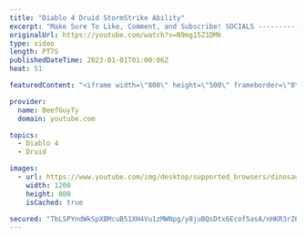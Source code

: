 ```yaml
---
title: "Diablo 4 Druid StormStrike Ability"
excerpt: "Make Sure To Like, Comment, and Subscribe! SOCIALS ---------------------------------------------- Join Our ..."
originalUrl: https://youtube.com/watch?v=N9mg15Z1DMk
type: video
length: PT7S
publishedDateTime: 2023-01-01T01:00:06Z
heat: 51

featuredContent: "<iframe width=\"800\" height=\"500\" frameborder=\"0\" src=\"https://www.youtube.com/embed/N9mg15Z1DMk\" allow=\"accelerometer; autoplay; encrypted-media; gyroscope; picture-in-picture\" allowfullscreen></iframe>"

provider:
  name: BeefGuyTy
  domain: youtube.com

topics:
  - Diablo 4
  - Druid

images:
  - url: https://www.youtube.com/img/desktop/supported_browsers/dinosaur.png
    width: 1200
    height: 800
    isCached: true

secured: "TbLSPYndWkSpXBMcuB51XH4Vu1zMWNpg/y8juBQsDtx6Ecof5asA/nHKR3rZ6iQOQU3NNv8OGGb4Etolm6D3t8ReYKF4m/bOa09KHsCkJyHI2uJnwoELeCUer9aPCgXqEHemmI0aCj01Oc/5EVmu3GN0MctdkaOlQrMDtdduGmCAiF6tj2fwvrja6JL5xKheARlnTko9wi41MPDLcB4DBwwrvo12SiUu6ZOAoWCVReE/xTcipo7692i1e/3E4KwJLfWaHEixrOKi0QlceL3fMQpLV+I7wqNQsqOPRIylmOevY1hHiLCvsi8LrZXRHycOybdqjEz4PV3ERUbUYp5+ZeSQbsVmRs8pQds0Yl7d/Gyeun4e6NzjydaH/JOKIJyBJFwGIGH9Ho0Ox9WPpp+zf/5Pg5jLcENRQfxHR7kzSGU=;mOManXingErGqJVoPD9j2A=="
---
```



